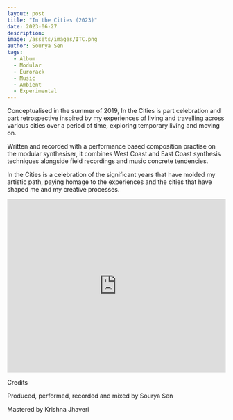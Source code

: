 ```yaml
---
layout: post
title: "In the Cities (2023)"
date: 2023-06-27
description:
image: /assets/images/ITC.png
author: Sourya Sen
tags:
  - Album
  - Modular
  - Eurorack
  - Music
  - Ambient
  - Experimental
---
```


Conceptualised in the summer of 2019, In the Cities is part celebration and part retrospective inspired by my experiences of living and travelling across various cities over a period of time, exploring temporary living and moving on. 

Written and recorded with a performance based composition practise on the modular synthesiser, it combines West Coast and East Coast synthesis techniques alongside field recordings and music concrete tendencies. 

In the Cities is a celebration of the significant years that have molded my artistic path, paying homage to the experiences and the cities that have shaped me and my creative processes.

<iframe style="border: 0; align: center; width: 100%; height: 400px;" src="https://bandcamp.com/EmbeddedPlayer/album=2242427289/size=large/bgcol=ffffff/linkcol=0687f5/artwork=small/transparent=true/" seamless><a href="https://souryas.bandcamp.com/album/in-the-cities">In the Cities by Sourya Sen</a></iframe>

Credits

Produced, performed, recorded and mixed by Sourya Sen 

Mastered by Krishna Jhaveri